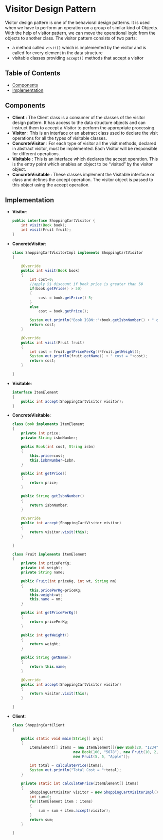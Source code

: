 # Visitor Design Pattern

Visitor design pattern is one of the behavioral design patterns. It is used when we have to perform an operation on a group of similar kind of Objects. With the help of visitor pattern, we can move the operational logic from the objects to another class. The visitor pattern consists of two parts:

-   a method called `visit()` which is implemented by the visitor and is called for every element in the data structure
-   visitable classes providing `accept()` methods that accept a visitor

## Table of Contents

-   [Components](#components)
-   [Implementation](#implementation)

## Components

-   **Client** : The Client class is a consumer of the classes of the visitor design pattern. It has access to the data structure objects and can instruct them to accept a Visitor to perform the appropriate processing.
-   **Visitor** : This is an interface or an abstract class used to declare the visit operations for all the types of visitable classes.
-   **ConcreteVisitor** : For each type of visitor all the visit methods, declared in abstract visitor, must be implemented. Each Visitor will be responsible for different operations.
-   **Visitable** : This is an interface which declares the accept operation. This is the entry point which enables an object to be “visited” by the visitor object.
-   **ConcreteVisitable** : These classes implement the Visitable interface or class and defines the accept operation. The visitor object is passed to this object using the accept operation.

## Implementation

-   **Visitor**:

    ```java
    public interface ShoppingCartVisitor {
        int visit(Book book);
        int visit(Fruit fruit);
    }
    ```

-   **ConcreteVisitor**:

    ```java
    class ShoppingCartVisitorImpl implements ShoppingCartVisitor
    {

        @Override
        public int visit(Book book)
        {
            int cost=0;
            //apply 5$ discount if book price is greater than 50
            if(book.getPrice() > 50)
            {
                cost = book.getPrice()-5;
            }
            else
                cost = book.getPrice();

            System.out.println("Book ISBN::"+book.getIsbnNumber() + " cost ="+cost);
            return cost;
        }

        @Override
        public int visit(Fruit fruit)
        {
            int cost = fruit.getPricePerKg()*fruit.getWeight();
            System.out.println(fruit.getName() + " cost = "+cost);
            return cost;
        }

    }
    ```

-   **Visitable**:

    ```java
    interface ItemElement
    {
        public int accept(ShoppingCartVisitor visitor);
    }
    ```

-   **ConcreteVisitable**:

    ```java
    class Book implements ItemElement
    {
        private int price;
        private String isbnNumber;

        public Book(int cost, String isbn)
        {
            this.price=cost;
            this.isbnNumber=isbn;
        }

        public int getPrice()
        {
            return price;
        }

        public String getIsbnNumber()
        {
            return isbnNumber;
        }

        @Override
        public int accept(ShoppingCartVisitor visitor)
        {
            return visitor.visit(this);
        }

    }

    class Fruit implements ItemElement
    {
        private int pricePerKg;
        private int weight;
        private String name;

        public Fruit(int priceKg, int wt, String nm)
        {
            this.pricePerKg=priceKg;
            this.weight=wt;
            this.name = nm;
        }

        public int getPricePerKg()
        {
            return pricePerKg;
        }

        public int getWeight()
        {
            return weight;
        }

        public String getName()
        {
            return this.name;
        }

        @Override
        public int accept(ShoppingCartVisitor visitor)
        {
            return visitor.visit(this);
        }

    }
    ```

-   **Client**:

    ```java
    class ShoppingCartClient
    {

        public static void main(String[] args)
        {
            ItemElement[] items = new ItemElement[]{new Book(20, "1234"),
                                new Book(100, "5678"), new Fruit(10, 2, "Banana"),
                                new Fruit(5, 5, "Apple")};

            int total = calculatePrice(items);
            System.out.println("Total Cost = "+total);
        }

        private static int calculatePrice(ItemElement[] items)
        {
            ShoppingCartVisitor visitor = new ShoppingCartVisitorImpl();
            int sum=0;
            for(ItemElement item : items)
            {
                sum = sum + item.accept(visitor);
            }
            return sum;
        }

    }
    ```
